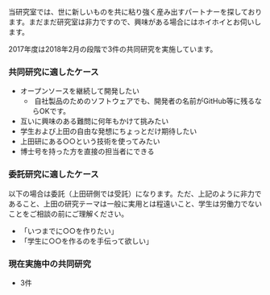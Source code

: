 当研究室では、世に新しいものを共に粘り強く産み出すパートナーを探しております。まだまだ研究室は非力ですので、興味がある場合にはホイホイとお伺いします。

2017年度は2018年2月の段階で3件の共同研究を実施しています。
<h3>共同研究に適したケース</h3>
<ul>
 	<li>オープンソースを継続して開発したい
<ul>
 	<li> 自社製品のためのソフトウェアでも、開発者の名前がGitHub等に残るならOKです。</li>
</ul>
</li>
 	<li>互いに興味のある難問に何年もかけて挑みたい</li>
 	<li>学生および上田の自由な発想にちょっとだけ期待したい</li>
 	<li>上田研にある○○という技術を使ってみたい</li>
 	<li>博士号を持った方を直接の担当者にできる</li>
</ul>
<h3>委託研究に適したケース</h3>
以下の場合は委託（上田研側では受託）になります。ただ、上記のように非力であること、上田の研究テーマは一般に実用とは程遠いこと、学生は労働力でないことをご相談の前にご理解ください。
<ul>
 	<li>「いつまでに○○を作りたい」</li>
 	<li>「学生に○○を作るのを手伝って欲しい」</li>
</ul>
<h3>現在実施中の共同研究</h3>
<ul>
 	<li>3件</li>
</ul>
&nbsp;
